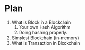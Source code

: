 # Plan

1. What is Block in a Blockchain
   1. Your own Hash Algorithm
   1. Doing hashing properly.
2. Simplest Blockchain (in-memory)
3. What is Transaction in Blockchain
